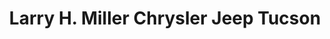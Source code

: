 ---
title: "Larry H. Miller Chrysler Jeep Tucson"
url: /tucson/larry-h-miller-chrysler-jeep-tucson/
shop: Autohaus
---